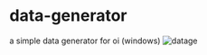 # data-generator
a simple data generator for oi (windows)
![datage](https://user-images.githubusercontent.com/82324447/148636933-58119646-47c2-49ae-a3d7-1f5cc94cb990.png)
